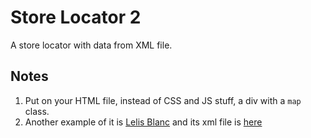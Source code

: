 # Store Locator 2

A store locator with data from XML file.

## Notes

1. Put on your HTML file, instead of CSS and JS stuff, a div with a `map` class.
2. Another example of it is [Lelis Blanc](http://www.lelis.com.br/skin/frontend/default/lelisuber/storelocator/lelis.html) and its xml file is [here](http://www.lelis.com.br/media/storelocator/lelis.xml)
